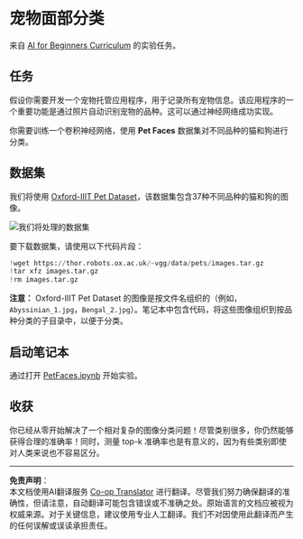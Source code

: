 <!--
CO_OP_TRANSLATOR_METADATA:
{
  "original_hash": "b70fcf7fcee862990f848c679090943f",
  "translation_date": "2025-10-03T14:52:43+00:00",
  "source_file": "lessons/4-ComputerVision/07-ConvNets/lab/README.md",
  "language_code": "zh"
}
-->
# 宠物面部分类

来自 [AI for Beginners Curriculum](https://github.com/microsoft/ai-for-beginners) 的实验任务。

## 任务

假设你需要开发一个宠物托管应用程序，用于记录所有宠物信息。该应用程序的一个重要功能是通过照片自动识别宠物的品种。这可以通过神经网络成功实现。

你需要训练一个卷积神经网络，使用 **Pet Faces** 数据集对不同品种的猫和狗进行分类。

## 数据集

我们将使用 [Oxford-IIIT Pet Dataset](https://www.robots.ox.ac.uk/~vgg/data/pets/)，该数据集包含37种不同品种的猫和狗的图像。

![我们将处理的数据集](../../../../../../translated_images/data.50b2a9d5484bdbf0f52f5765b381cec9efe2bd296a98f007f90bedb6ac67f2a8.zh.png)

要下载数据集，请使用以下代码片段：

```python
!wget https://thor.robots.ox.ac.uk/~vgg/data/pets/images.tar.gz
!tar xfz images.tar.gz
!rm images.tar.gz
```

**注意：** Oxford-IIIT Pet Dataset 的图像是按文件名组织的（例如，`Abyssinian_1.jpg`，`Bengal_2.jpg`）。笔记本中包含代码，将这些图像组织到按品种分类的子目录中，以便于分类。

## 启动笔记本

通过打开 [PetFaces.ipynb](PetFaces.ipynb) 开始实验。

## 收获

你已经从零开始解决了一个相对复杂的图像分类问题！尽管类别很多，你仍然能够获得合理的准确率！同时，测量 top-k 准确率也是有意义的，因为有些类别即使对人类来说也不容易区分。

---

**免责声明**：  
本文档使用AI翻译服务 [Co-op Translator](https://github.com/Azure/co-op-translator) 进行翻译。尽管我们努力确保翻译的准确性，但请注意，自动翻译可能包含错误或不准确之处。原始语言的文档应被视为权威来源。对于关键信息，建议使用专业人工翻译。我们不对因使用此翻译而产生的任何误解或误读承担责任。